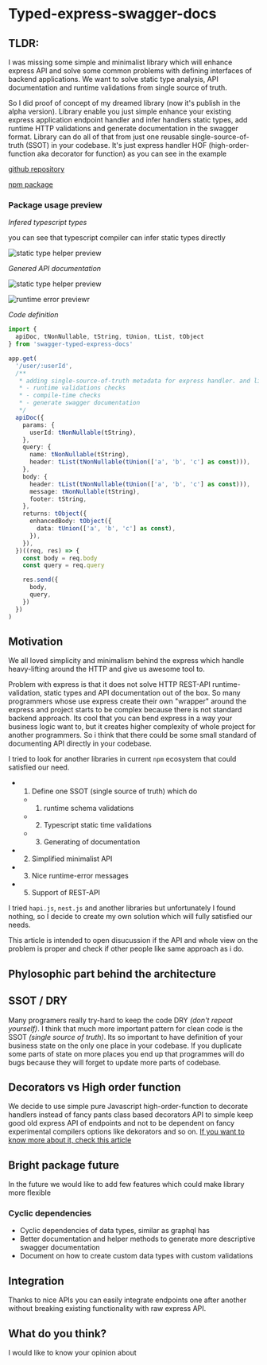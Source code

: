 # Typed-express-swagger-docs

## TLDR:
 
I was missing some simple and minimalist library which will enhance express API and solve some common problems with defining interfaces of backend applications. We want to solve static type analysis, API documentation and runtime validations from single source of truth.

So I did proof of concept of my dreamed library (now it's publish in the alpha version).
Library enable you just simple enhance your existing express application endpoint handler and infer handlers static types, add runtime HTTP validations and generate documentation in the swagger format.
Library can do all of that from just one reusable single-source-of-truth (SSOT) in your codebase. It's just express handler HOF (high-order-function aka decorator for function) as you can see in the example

[github repository](https://github.com/Svehla/swagger-typed-express-docs)

[npm package](https://www.npmjs.com/package/swagger-typed-express-docs)

### Package usage preview
_Infered typescript types_

you can see that typescript compiler can infer static types directly

![static type helper preview](https://github.com/Svehla/swagger-typed-express-docs/blob/main/docs/preview-typed-code-query.png?raw=true)

_Genered API documentation_

![static type helper preview](https://github.com/Svehla/swagger-typed-express-docs/blob/main/docs/preview-swagger-docs.png?raw=true)

![runtime error previewr](https://github.com/Svehla/swagger-typed-express-docs/blob/main/docs/preview-runtime-error.png?raw=true)


_Code definition_

```typescript
import { 
  apiDoc, tNonNullable, tString, tUnion, tList, tObject
} from 'swagger-typed-express-docs'

app.get(
  '/user/:userId',
  /**
   * adding single-source-of-truth metadata for express handler. and library do the
   * - runtime validations checks
   * - compile-time checks
   * - generate swagger documentation
   */
  apiDoc({
    params: {
      userId: tNonNullable(tString),
    },
    query: {
      name: tNonNullable(tString),
      header: tList(tNonNullable(tUnion(['a', 'b', 'c'] as const))),
    },
    body: {
      header: tList(tNonNullable(tUnion(['a', 'b', 'c'] as const))),
      message: tNonNullable(tString),
      footer: tString,
    },
    returns: tObject({
      enhancedBody: tObject({
        data: tUnion(['a', 'b', 'c'] as const),
      }),
    }),
  })((req, res) => {
    const body = req.body
    const query = req.query

    res.send({
      body,
      query,
    })
  })
)
```

## Motivation

We all loved simplicity and minimalism behind the express which handle heavy-lifting around the HTTP  and give us awesome tool to.

Problem with express is that it does not solve HTTP REST-API runtime-validation, static types and API documentation out of the box. So many programmers whose use express create their own "wrapper" around the express and project starts to be complex because there is not standard backend approach. Its cool that you can bend express in a way your business logic want to, but it creates higher complexity of whole project for another programmers. So i think that there could be some small standard of documenting API directly in your codebase.

I tried to look for another libraries in current `npm` ecosystem that could satisfied our need.

- 1. Define one SSOT (single source of truth) which do
  - 1. runtime schema validations
  - 2. Typescript static time validations
  - 3. Generating of documentation
- 2. Simplified minimalist API
- 3. Nice runtime-error messages
- 5. Support of REST-API

I tried `hapi.js`, `nest.js` and another libraries but unfortunately I found nothing, so I decide to create my own solution which will fully satisfied our needs.

This article is intended to open disucussion if the API and whole view on the problem is proper and check if other people like same approach as i do.


## Phylosophic part behind the architecture

## SSOT / DRY

Many programers really try-hard to keep the code DRY _(don't repeat yourself)_. I think that much more important pattern for clean code is the SSOT _(single source of truth)_. Its so important to have definition of your business state on the only one place in your codebase. If you duplicate some parts of state on more places you end up that programmes will do bugs because they will forget to update more parts of codebase.

## Decorators vs High order function

We decide to use simple pure Javascript high-order-function to decorate handlers instead of fancy pants class based decorators API to simple keep good old express API of endpoints and not to be dependent on fancy experimental compilers options like dekorators and so on.
[If you want to know more about it, check this article](https://dev.to/svehla/why-reflect-metadata-suc-s-5fal)

## Bright package future

In the future we would like to add few features which could make library more flexible

### Cyclic dependencies
- Cyclic dependencies of data types, similar as graphql has
- Better documentation and helper methods to generate more descriptive swagger documentation
- Document on how to create custom data types with custom validations

## Integration

Thanks to nice APIs you can easily integrate endpoints one after another without breaking existing functionality with raw express API.




## What do you think?

I would like to know your opinion about 
